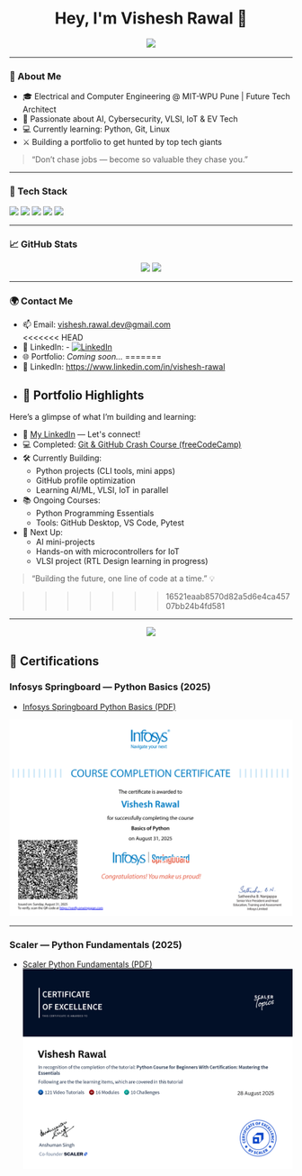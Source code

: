 <h1 align="center">Hey, I'm Vishesh Rawal 👋</h1>
<p align="center">
  <img src="https://readme-typing-svg.herokuapp.com/?lines=Engineer+in+the+making+🛠️;Building+Tech+that+Shakes+the+World!;Let’s+Cook+Big+💻🔥&center=true&width=440&height=45&color=3F78F4&vCenter=true&size=22" />
</p>

---

### 🚀 About Me

- 🎓 Electrical and Computer Engineering @ MIT-WPU Pune | Future Tech Architect
- 🧠 Passionate about AI, Cybersecurity, VLSI, IoT & EV Tech
- 💻 Currently learning: Python, Git, Linux
- ⚔️ Building a portfolio to get hunted by top tech giants

> “Don’t chase jobs — become so valuable they chase you.”

---

### 🧰 Tech Stack

<p align="left">
  <img src="https://img.shields.io/badge/Python-3776AB?style=for-the-badge&logo=python&logoColor=white"/>
  <img src="https://img.shields.io/badge/C-00599C?style=for-the-badge&logo=c&logoColor=white"/>
  <img src="https://img.shields.io/badge/Git-F05032?style=for-the-badge&logo=git&logoColor=white"/>
  <img src="https://img.shields.io/badge/Linux-FCC624?style=for-the-badge&logo=linux&logoColor=black"/>
  <img src="https://img.shields.io/badge/VS%20Code-007ACC?style=for-the-badge&logo=visual-studio-code&logoColor=white"/>
</p>

---

### 📈 GitHub Stats

<p align="center">
  <img src="https://github-readme-stats.vercel.app/api?username=visheshrawal&show_icons=true&theme=radical" width="450"/>
  <img src="https://github-readme-streak-stats.herokuapp.com/?user=visheshrawal&theme=radical" width="420"/>
</p>

---

### 🌍 Contact Me

- 📫 Email: [vishesh.rawal.dev@gmail.com](mailto:vishesh.rawal.dev@gmail.com)  
<<<<<<< HEAD
- 💼 LinkedIn: - [![LinkedIn](https://img.shields.io/badge/LinkedIn-0077B5?style=for-the-badge&logo=linkedin&logoColor=white)](https://www.linkedin.com/in/vishesh-rawal)  
- 🌐 Portfolio: *Coming soon...*
=======
- 💼 LinkedIn: https://www.linkedin.com/in/vishesh-rawal
- ## 🚀 Portfolio Highlights

Here’s a glimpse of what I’m building and learning:

- 🔗 [My LinkedIn](https://www.linkedin.com/in/vishesh-rawal) — Let's connect!
- 💻 Completed: [Git & GitHub Crash Course (freeCodeCamp)](https://www.freecodecamp.org/)
- 🛠️ Currently Building:
  - Python projects (CLI tools, mini apps)
  - GitHub profile optimization
  - Learning AI/ML, VLSI, IoT in parallel
- 📚 Ongoing Courses:
  - Python Programming Essentials
  - Tools: GitHub Desktop, VS Code, Pytest
- 🌟 Next Up:
  - AI mini-projects
  - Hands-on with microcontrollers for IoT
  - VLSI project (RTL Design learning in progress)

> “Building the future, one line of code at a time.” 💡

>>>>>>> 16521eaab8570d82a5d6e4ca45707bb24b4fd581

---

<p align="center">
  <img src="https://komarev.com/ghpvc/?username=visheshrawal&label=Profile+Views&color=blueviolet&style=flat"/>
</p>

## 🏅 Certifications

### Infosys Springboard — Python Basics (2025) 
- [Infosys Springboard Python Basics (PDF)](https://github.com/visheshrawal/Vishesh_Rawal_Labs/blob/main/certificates/2025-Infosys-Python-Basics.pdf)  

![Infosys Cert](https://raw.githubusercontent.com/visheshrawal/Vishesh_Rawal_Labs/main/certificates/2025-Infosys-Python-Basics.png)

---

### Scaler — Python Fundamentals (2025)  
- [Scaler Python Fundamentals (PDF)](https://github.com/visheshrawal/Vishesh_Rawal_Labs/blob/main/certificates/2025-Scaler-Python-Fundamentals.pdf)  
![Scaler Cert](https://raw.githubusercontent.com/visheshrawal/Vishesh_Rawal_Labs/main/certificates/2025-Scaler-Python-Fundamentals.png)


